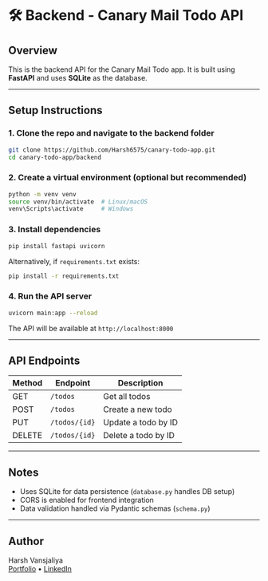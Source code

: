 
# 🛠️ Backend - Canary Mail Todo API

## Overview

This is the backend API for the Canary Mail Todo app. It is built using **FastAPI** and uses **SQLite** as the database.

---

## Setup Instructions

### 1. Clone the repo and navigate to the backend folder
```bash
git clone https://github.com/Harsh6575/canary-todo-app.git
cd canary-todo-app/backend
```

### 2. Create a virtual environment (optional but recommended)
```bash
python -m venv venv
source venv/bin/activate  # Linux/macOS
venv\Scripts\activate     # Windows
```

### 3. Install dependencies
```bash
pip install fastapi uvicorn
```

Alternatively, if `requirements.txt` exists:
```bash
pip install -r requirements.txt
```

### 4. Run the API server
```bash
uvicorn main:app --reload
```

The API will be available at `http://localhost:8000`

---

## API Endpoints

| Method | Endpoint     | Description             |
|--------|--------------|-------------------------|
| GET    | `/todos`     | Get all todos           |
| POST   | `/todos`     | Create a new todo       |
| PUT    | `/todos/{id}`| Update a todo by ID     |
| DELETE | `/todos/{id}`| Delete a todo by ID     |

---

## Notes

- Uses SQLite for data persistence (`database.py` handles DB setup)
- CORS is enabled for frontend integration
- Data validation handled via Pydantic schemas (`schema.py`)

---

## Author

Harsh Vansjaliya  
[Portfolio](https://harsh-vansjaliya.vercel.app) • [LinkedIn](https://linkedin.com/in/harsh-vansjaliya-904825226)
